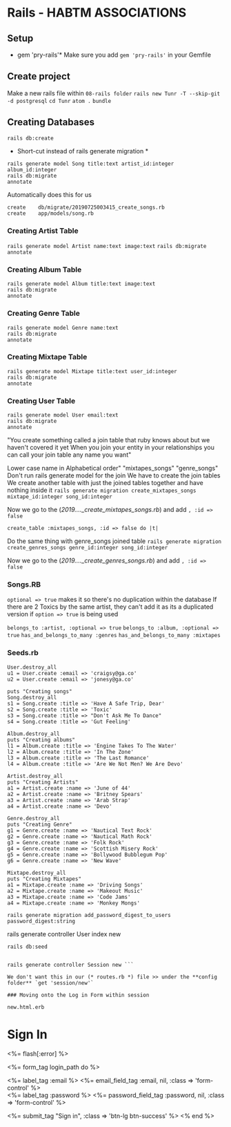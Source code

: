 # Rails - HABTM ASSOCIATIONS
## Setup

* gem 'pry-rails'*
Make sure you add `gem 'pry-rails'` in your Gemfile

## Create project
Make a new rails file within `08-rails folder`
`rails new Tunr -T --skip-git -d postgresql`
`cd Tunr`
`atom .`
`bundle`


## Creating Databases
`rails db:create`

* Short-cut instead of rails generate migration *

```
rails generate model Song title:text artist_id:integer album_id:integer
rails db:migrate
annotate
```

Automatically does this for us

```
create    db/migrate/20190725003415_create_songs.rb
create    app/models/song.rb
```
### Creating Artist Table
`rails generate model Artist name:text image:text`
`rails db:migrate`
`annotate`

### Creating Album Table
```
rails generate model Album title:text image:text
rails db:migrate
annotate
```


### Creating Genre Table
```
rails generate model Genre name:text
rails db:migrate
annotate

```

### Creating Mixtape Table
```
rails generate model Mixtape title:text user_id:integer
rails db:migrate
annotate
```
### Creating User Table
```
rails generate model User email:text
rails db:migrate
annotate
```


"You create something called a join table that ruby knows about but we haven't covered it yet
When you join your entity in your relationships you can call your join table any name you want"


Lower case name in Alphabetical order"
"mixtapes_songs"
"genre_songs"
Don't run rails generate model for the join
We have to create the join tables
We create another table with just the joined tables together and have nothing inside it
`rails generate migration create_mixtapes_songs mixtape_id:integer song_id:integer`

Now we go to the (*2019...._create_mixtapes_songs.rb*) and add `, :id => false`

  `create_table :mixtapes_songs, :id => false do |t|`


Do the same thing with genre_songs joined table
`rails generate migration create_genres_songs genre_id:integer song_id:integer`

Now we go to the (*2019...._create_genres_songs.rb*) and add `, :id => false`



### Songs.RB
`optional => true` makes it so there's no duplication within the database
If there are 2 Toxics by the same artist, they can't add it as its a duplicated version if `option => true` is being used

`belongs_to :artist, :optional => true`
`belongs_to :album, :optional => true`
`has_and_belongs_to_many :genres`
`has_and_belongs_to_many :mixtapes`

### Seeds.rb
```
User.destroy_all
u1 = User.create :email => 'craigsy@ga.co'
u2 = User.create :email => 'jonesy@ga.co'

puts "Creating songs"
Song.destroy_all
s1 = Song.create :title => 'Have A Safe Trip, Dear'
s2 = Song.create :title => 'Toxic'
s3 = Song.create :title => "Don't Ask Me To Dance"
s4 = Song.create :title => 'Gut Feeling'

Album.destroy_all
puts "Creating albums"
l1 = Album.create :title => 'Engine Takes To The Water'
l2 = Album.create :title => 'In The Zone'
l3 = Album.create :title => 'The Last Romance'
l4 = Album.create :title => 'Are We Not Men? We Are Devo'

Artist.destroy_all
puts "Creating Artists"
a1 = Artist.create :name => 'June of 44'
a2 = Artist.create :name => 'Britney Spears'
a3 = Artist.create :name => 'Arab Strap'
a4 = Artist.create :name => 'Devo'

Genre.destroy_all
puts "Creating Genre"
g1 = Genre.create :name => 'Nautical Text Rock'
g2 = Genre.create :name => 'Nautical Math Rock'
g3 = Genre.create :name => 'Folk Rock'
g4 = Genre.create :name => 'Scottish Misery Rock'
g5 = Genre.create :name => 'Bollywood Bubblegum Pop'
g6 = Genre.create :name => 'New Wave'

Mixtape.destroy_all
puts "Creating Mixtapes"
a1 = Mixtape.create :name => 'Driving Songs'
a2 = Mixtape.create :name => 'Makeout Music'
a3 = Mixtape.create :name => 'Code Jams'
a4 = Mixtape.create :name => 'Monkey Mongs'

```




```
rails generate migration add_password_digest_to_users password_digest:string

```



rails generate controller User index new

`rails db:seed`

```

rails generate controller Session new ```

We don't want this in our (* routes.rb *) file >> under the **config folder** `get 'session/new'`

### Moving onto the Log in Form within session

new.html.erb

```
<h1>Sign In</h1>

<%= flash[:error] %>

<%= form_tag login_path do %>
  <div class="form-row">
    <%= label_tag :email %>
    <%= email_field_tag :email, nil, :class => 'form-control' %>
  </div>

  <div class="form-row">
    <%= label_tag :password %>
    <%= password_field_tag :password, nil, :class => 'form-control' %>
  </div>

  <%= submit_tag "Sign in", :class => 'btn-lg btn-success' %>
<% end %>
```
